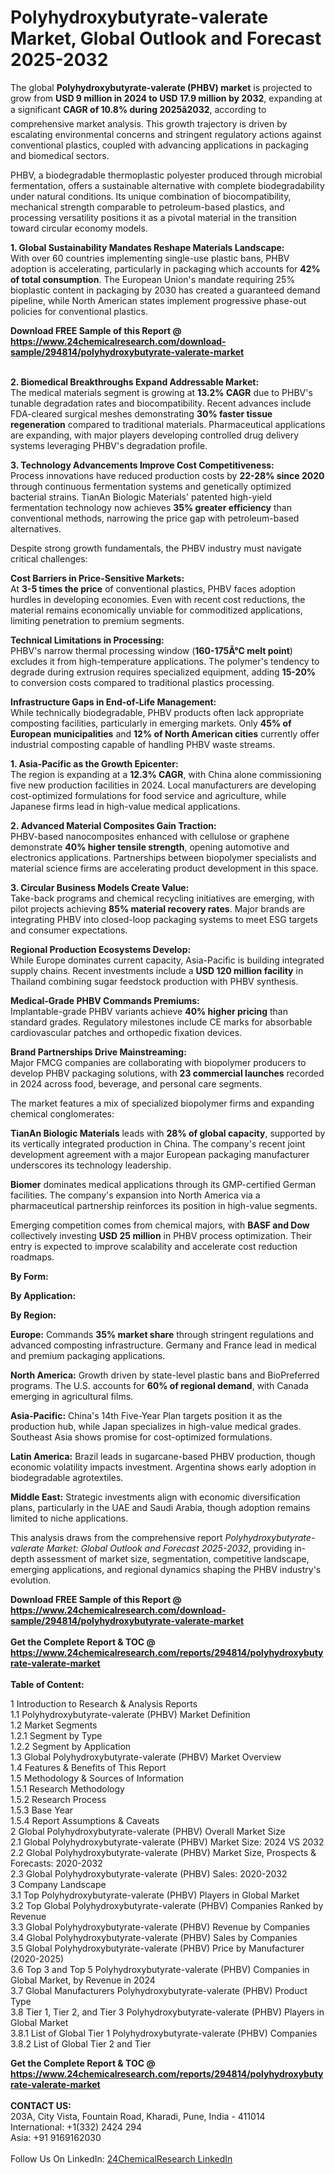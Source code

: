 <h1>Polyhydroxybutyrate-valerate Market, Global Outlook and Forecast 2025-2032</h1><p>The global <strong>Polyhydroxybutyrate-valerate (PHBV) market</strong> is projected to grow from <strong>USD 9 million in 2024 to USD 17.9 million by 2032</strong>, expanding at a significant <strong>CAGR of 10.8% during 2025â2032</strong>, according to comprehensive market analysis. This growth trajectory is driven by escalating environmental concerns and stringent regulatory actions against conventional plastics, coupled with advancing applications in packaging and biomedical sectors.</p><p>PHBV, a biodegradable thermoplastic polyester produced through microbial fermentation, offers a sustainable alternative with complete biodegradability under natural conditions. Its unique combination of biocompatibility, mechanical strength comparable to petroleum-based plastics, and processing versatility positions it as a pivotal material in the transition toward circular economy models.</p><p><strong>1. Global Sustainability Mandates Reshape Materials Landscape:</strong><br>
With over 60 countries implementing single-use plastic bans, PHBV adoption is accelerating, particularly in packaging which accounts for <strong>42% of total consumption</strong>. The European Union's mandate requiring 25% bioplastic content in packaging by 2030 has created a guaranteed demand pipeline, while North American states implement progressive phase-out policies for conventional plastics.</p><div><b>Download FREE Sample of this Report @ 
            <a href="https://www.24chemicalresearch.com/download-sample/294814/polyhydroxybutyrate-valerate-market">
            https://www.24chemicalresearch.com/download-sample/294814/polyhydroxybutyrate-valerate-market</a></b></div><br><p><strong>2. Biomedical Breakthroughs Expand Addressable Market:</strong><br>
The medical materials segment is growing at <strong>13.2% CAGR</strong> due to PHBV's tunable degradation rates and biocompatibility. Recent advances include FDA-cleared surgical meshes demonstrating <strong>30% faster tissue regeneration</strong> compared to traditional materials. Pharmaceutical applications are expanding, with major players developing controlled drug delivery systems leveraging PHBV's degradation profile.</p><p><strong>3. Technology Advancements Improve Cost Competitiveness:</strong><br>
Process innovations have reduced production costs by <strong>22-28% since 2020</strong> through continuous fermentation systems and genetically optimized bacterial strains. TianAn Biologic Materials' patented high-yield fermentation technology now achieves <strong>35% greater efficiency</strong> than conventional methods, narrowing the price gap with petroleum-based alternatives.</p><p>Despite strong growth fundamentals, the PHBV industry must navigate critical challenges:</p><p><strong>Cost Barriers in Price-Sensitive Markets:</strong><br>
	At <strong>3-5 times the price</strong> of conventional plastics, PHBV faces adoption hurdles in developing economies. Even with recent cost reductions, the material remains economically unviable for commoditized applications, limiting penetration to premium segments.</p><p><strong>Technical Limitations in Processing:</strong><br>
	PHBV's narrow thermal processing window (<strong>160-175Â°C melt point</strong>) excludes it from high-temperature applications. The polymer's tendency to degrade during extrusion requires specialized equipment, adding <strong>15-20%</strong> to conversion costs compared to traditional plastics processing.</p><p><strong>Infrastructure Gaps in End-of-Life Management:</strong><br>
	While technically biodegradable, PHBV products often lack appropriate composting facilities, particularly in emerging markets. Only <strong>45% of European municipalities</strong> and <strong>12% of North American cities</strong> currently offer industrial composting capable of handling PHBV waste streams.</p><p><strong>1. Asia-Pacific as the Growth Epicenter:</strong><br>
The region is expanding at a <strong>12.3% CAGR</strong>, with China alone commissioning five new production facilities in 2024. Local manufacturers are developing cost-optimized formulations for food service and agriculture, while Japanese firms lead in high-value medical applications.</p><p><strong>2. Advanced Material Composites Gain Traction:</strong><br>
PHBV-based nanocomposites enhanced with cellulose or graphene demonstrate <strong>40% higher tensile strength</strong>, opening automotive and electronics applications. Partnerships between biopolymer specialists and material science firms are accelerating product development in this space.</p><p><strong>3. Circular Business Models Create Value:</strong><br>
Take-back programs and chemical recycling initiatives are emerging, with pilot projects achieving <strong>85% material recovery rates</strong>. Major brands are integrating PHBV into closed-loop packaging systems to meet ESG targets and consumer expectations.</p><p><strong>Regional Production Ecosystems Develop:</strong><br>
	While Europe dominates current capacity, Asia-Pacific is building integrated supply chains. Recent investments include a <strong>USD 120 million facility</strong> in Thailand combining sugar feedstock production with PHBV synthesis.</p><p><strong>Medical-Grade PHBV Commands Premiums:</strong><br>
	Implantable-grade PHBV variants achieve <strong>40% higher pricing</strong> than standard grades. Regulatory milestones include CE marks for absorbable cardiovascular patches and orthopedic fixation devices.</p><p><strong>Brand Partnerships Drive Mainstreaming:</strong><br>
	Major FMCG companies are collaborating with biopolymer producers to develop PHBV packaging solutions, with <strong>23 commercial launches</strong> recorded in 2024 across food, beverage, and personal care segments.</p><p>The market features a mix of specialized biopolymer firms and expanding chemical conglomerates:</p><p><strong>TianAn Biologic Materials</strong> leads with <strong>28% of global capacity</strong>, supported by its vertically integrated production in China. The company's recent joint development agreement with a major European packaging manufacturer underscores its technology leadership.</p><p><strong>Biomer</strong> dominates medical applications through its GMP-certified German facilities. The company's expansion into North America via a pharmaceutical partnership reinforces its position in high-value segments.</p><p>Emerging competition comes from chemical majors, with <strong>BASF and Dow</strong> collectively investing <strong>USD 25 million</strong> in PHBV process optimization. Their entry is expected to improve scalability and accelerate cost reduction roadmaps.</p><p><strong>By Form:</strong></p><p><strong>By Application:</strong></p><p><strong>By Region:</strong></p><p><strong>Europe:</strong> Commands <strong>35% market share</strong> through stringent regulations and advanced composting infrastructure. Germany and France lead in medical and premium packaging applications.</p><p><strong>North America:</strong> Growth driven by state-level plastic bans and BioPreferred programs. The U.S. accounts for <strong>60% of regional demand</strong>, with Canada emerging in agricultural films.</p><p><strong>Asia-Pacific:</strong> China's 14th Five-Year Plan targets position it as the production hub, while Japan specializes in high-value medical grades. Southeast Asia shows promise for cost-optimized formulations.</p><p><strong>Latin America:</strong> Brazil leads in sugarcane-based PHBV production, though economic volatility impacts investment. Argentina shows early adoption in biodegradable agrotextiles.</p><p><strong>Middle East:</strong> Strategic investments align with economic diversification plans, particularly in the UAE and Saudi Arabia, though adoption remains limited to niche applications.</p><p>This analysis draws from the comprehensive report <em>Polyhydroxybutyrate-valerate Market: Global Outlook and Forecast 2025-2032</em>, providing in-depth assessment of market size, segmentation, competitive landscape, emerging applications, and regional dynamics shaping the PHBV industry's evolution.</p><div><b>Download FREE Sample of this Report @ 
            <a href="https://www.24chemicalresearch.com/download-sample/294814/polyhydroxybutyrate-valerate-market">
            https://www.24chemicalresearch.com/download-sample/294814/polyhydroxybutyrate-valerate-market</a></b></div><br><div><b>Get the Complete Report & TOC @ 
            <a href="https://www.24chemicalresearch.com/reports/294814/polyhydroxybutyrate-valerate-market">
            https://www.24chemicalresearch.com/reports/294814/polyhydroxybutyrate-valerate-market</a></b></div><br>
            <b>Table of Content:</b><p>1 Introduction to Research & Analysis Reports<br />
 1.1 Polyhydroxybutyrate-valerate (PHBV) Market Definition<br />
 1.2 Market Segments<br />
 1.2.1 Segment by Type<br />
 1.2.2 Segment by Application<br />
 1.3 Global Polyhydroxybutyrate-valerate (PHBV) Market Overview<br />
 1.4 Features & Benefits of This Report<br />
 1.5 Methodology & Sources of Information<br />
 1.5.1 Research Methodology<br />
 1.5.2 Research Process<br />
 1.5.3 Base Year<br />
 1.5.4 Report Assumptions & Caveats<br />
2 Global Polyhydroxybutyrate-valerate (PHBV) Overall Market Size<br />
 2.1 Global Polyhydroxybutyrate-valerate (PHBV) Market Size: 2024 VS 2032<br />
 2.2 Global Polyhydroxybutyrate-valerate (PHBV) Market Size, Prospects & Forecasts: 2020-2032<br />
 2.3 Global Polyhydroxybutyrate-valerate (PHBV) Sales: 2020-2032<br />
3 Company Landscape<br />
 3.1 Top Polyhydroxybutyrate-valerate (PHBV) Players in Global Market<br />
 3.2 Top Global Polyhydroxybutyrate-valerate (PHBV) Companies Ranked by Revenue<br />
 3.3 Global Polyhydroxybutyrate-valerate (PHBV) Revenue by Companies<br />
 3.4 Global Polyhydroxybutyrate-valerate (PHBV) Sales by Companies<br />
 3.5 Global Polyhydroxybutyrate-valerate (PHBV) Price by Manufacturer (2020-2025)<br />
 3.6 Top 3 and Top 5 Polyhydroxybutyrate-valerate (PHBV) Companies in Global Market, by Revenue in 2024<br />
 3.7 Global Manufacturers Polyhydroxybutyrate-valerate (PHBV) Product Type<br />
 3.8 Tier 1, Tier 2, and Tier 3 Polyhydroxybutyrate-valerate (PHBV) Players in Global Market<br />
 3.8.1 List of Global Tier 1 Polyhydroxybutyrate-valerate (PHBV) Companies<br />
 3.8.2 List of Global Tier 2 and Tier</p><div><b>Get the Complete Report & TOC @ 
            <a href="https://www.24chemicalresearch.com/reports/294814/polyhydroxybutyrate-valerate-market">
            https://www.24chemicalresearch.com/reports/294814/polyhydroxybutyrate-valerate-market</a></b></div><br><b>CONTACT US:</b><br>
            203A, City Vista, Fountain Road, Kharadi, Pune, India - 411014<br>
            International: +1(332) 2424 294<br>
            Asia: +91 9169162030 <br><br>
            Follow Us On LinkedIn: <a href="https://www.linkedin.com/company/24chemicalresearch/">24ChemicalResearch LinkedIn</a>